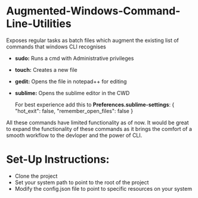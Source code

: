 # Augmented-Windows-Command-Line-Utilities
Exposes regular tasks as batch files which augment the existing list of commands that windows CLI recognises
- **sudo:** Runs a cmd with Administrative privileges 
- **touch:** Creates a new file
- **gedit:** Opens the file in notepad++ for editing
- **sublime:** Opens the sublime editor in the CWD
	
	For best experience add this to **Preferences.sublime-settings**:
	{
		"hot_exit": false,
		"remember_open_files": false
	}

All these commands have limited functionality as of now. It would be great to expand the functionality of these commands as it brings the comfort of a smooth workflow to the devloper and the power of CLI.

Set-Up Instructions:
==============
- Clone the project
- Set your system path to point to the root of the project
- Modify the config.json file to point to specific resources on your system
